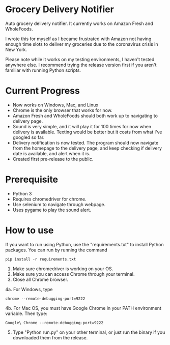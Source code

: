 # Grocery Delivery Notifier
Auto grocery delivery notifier. It currently works on Amazon Fresh and WholeFoods.

I wrote this for myself as I became frustrated with Amazon not having enough time slots to deliver my groceries due to the coronavirus crisis in New York.

Please note while it works on my testing environments, I haven't tested anywhere else.
I recommend trying the release version first if you aren't familiar with running Python scripts.

# Current Progress

- Now works on Windows, Mac, and Linux
- Chrome is the only browser that works for now.
- Amazon Fresh and WholeFoods should both work up to navigating to delivery page.
- Sound is very simple, and it will play it for 100 times for now when delivery is available. Texting would be better but it costs from what I've googled so far.
- Delivery notification is now tested. The program should now navigate from the homepage to the delivery page, and keep checking if delivery date is available, and alert when it is.
- Created first pre-release to the public.

# Prerequisite

- Python 3
- Requires chromedriver for chrome.
- Use selenium to navigate through webpage.
- Uses pygame to play the sound alert.

# How to use

If you want to run using Python, use the "requirements.txt" to install Python packages. You can run by running the command

```
pip install -r requirements.txt
```

1. Make sure chromedriver is working on your OS.
2. Make sure you can access Chrome through your terminal.
3. Close all Chrome browser.

4a. For Windows, type 
```
chrome --remote-debugging-port=9222
```
4b. For Mac OS, you must have Google Chrome in your PATH environment variable. Then type:
```
Google\ Chrome --remote-debugging-port=9222
```
5. Type "Python run.py" on your other terminal, or just run the binary if you downloaded them from the release.
